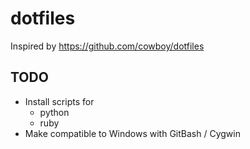 # dotfiles
Inspired by https://github.com/cowboy/dotfiles

## TODO

* Install scripts for
  * python
  * ruby
* Make compatible to Windows with GitBash / Cygwin
